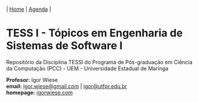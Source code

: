 | [Home](https://github.com/igorwiese/tessI-UEM-2024-2/) | [Agenda](/pages/outline.md) |


# TESS I - Tópicos em Engenharia de Sistemas de Software I

Repositório da Disciplina TESSI do Programa de Pós-graduação em Ciência da Computação (PCC) - UEM - Universidade Estadual de Maringa

**Profesor:** Igor Wiese <br/>
**email:** igor.wiese@gmail.com | igor@utfpr.edu.br <br/>
**homepage:** [igorwiese.com](http://igorwiese.com/) <br/>
